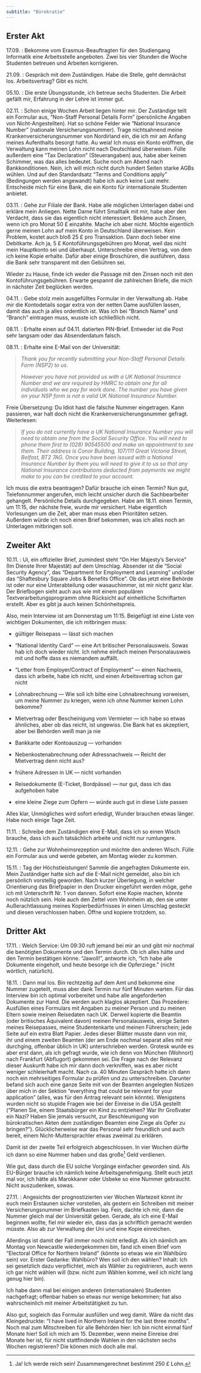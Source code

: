 ```yaml
---
subtitle: "Bürokratie"
---
```


## Erster Akt

17.09.
: Bekomme vom Erasmus-Beauftragten für den Studiengang Informatik eine
Arbeitsstelle angeboten. Zwei bis vier Stunden die Woche Studenten
betreuen und Arbeiten korrigieren.

21.09.
: Gespräch mit dem Zuständigen. Habe die Stelle, geht demnächst los.
Arbeitsvertrag? Gibt es nicht.

05.10.
: Die erste Übungsstunde, ich betreue sechs Studenten. Die Arbeit gefällt
mir, Erfahrung in der Lehre ist immer gut.

02.11.
: Schon einige Wochen Arbeit liegen hinter mir. Der Zuständige teilt ein
Formular aus, “Non-Staff Personal Details Form” (persönliche Angaben von
Nicht-Angestellten). Hat so schöne Felder wie “National Insurance
Number” (nationale Versicherungsnummer). Trage nichtsahnend meine
Krankenversicherungsnummer von Nordirland ein, die ich mir am Anfang
meines Aufenthalts besorgt hatte. Au weia! Ich muss ein Konto eröffnen,
die Verwaltung kann meinen Lohn nicht nach Deutschland überweisen. Fülle
außerdem eine “Tax Declaration” (Steuerangaben) aus, habe aber keinen
Schimmer, was das alles bedeutet. Suche noch am Abend nach
Bankkonditionen. Nein, ich will mich nicht durch hundert Seiten starke
AGBs wühlen. Und auf den Standardsatz “Terms and Conditions apply”
(Bedingungen werden angewandt) habe ich auch keine Lust mehr. Entscheide
mich für eine Bank, die ein Konto für internationale Studenten anbietet.

03.11.
: Gehe zur Filiale der Bank. Habe alle möglichen Unterlagen dabei und
  erkläre mein Anliegen. Nette Dame führt Smalltalk mit mir, habe aber den
  Verdacht, dass sie das eigentlich nicht interessiert. Bekäme auch
  Zinsen, wenn ich pro Monat 50 £ einzahlte. Mache ich aber nicht. Möchte
  eigentlich gerne meinen Lohn auf mein Konto in Deutschland überweisen.
  Kein Problem, kostet auch bloß 25 £ pro Transaktion. Dann doch lieber
  eine Debitkarte. Ach ja, 5 £ Kontoführungsgebühren pro Monat, weil das
  nicht mein Hauptkonto sei und überhaupt. Unterschreibe einen Vertrag,
  von dem ich keine Kopie erhalte. Dafür aber einige Broschüren, die
  ausführen, dass die Bank sehr transparent mit den Gebühren sei.

  Wieder zu Hause, finde ich weder die Passage mit den Zinsen noch mit den
  Kontoführungsgebühren. Erwarte gespannt die zahlreichen Briefe, die mich
  in nächster Zeit beglücken werden.

04.11.
: Gebe stolz mein ausgefülltes Formular in der Verwaltung ab. Habe mir die
Kontodetails sogar extra von der netten Dame ausfüllen lassen, damit das
auch ja alles ordentlich ist. Was ich bei “Branch Name” und “Branch”
eintragen muss, wusste ich schließlich nicht.

08.11.
: Erhalte einen auf 04.11. datierten PIN-Brief. Entweder ist die Post sehr
langsam oder das Absenderdatum falsch.

08.11.
: Erhalte eine E-Mail von der Universität:

  > *Thank you for recently submitting your Non-Staff Personal Details
  > Form (NSP2) to us.*
  >
  > *However you have not provided us with a UK National Insurance Number
  > and we are required by HMRC to obtain one for all individuals who we
  > pay for work done. The number you have given on your NSP form is not a
  > valid UK National Insurance Number.*

  Freie Übersetzung: Du Idiot hast die falsche Nummer eingetragen. Kann
  passieren, war halt doch nicht die Krankenversicherungsnummer gefragt.
  Weiterlesen:

  > *If you do not currently have a UK National Insurance Number you will
  > need to obtain one from the Social Security Office. You will need to
  > phone them first to (028) 90545500 and make an appointment to see
  > them. Their address is Conor Building, 107/111 Great Victoria Street,
  > Belfast, BT2 7AG. Once you have been issued with a National Insurance
  > Number by them you will need to give it to us so that any National
  > Insurance contributions deducted from payments we might make to you
  > can be credited to your account.*

  Ich muss die extra beantragen? Dafür brauche ich einen Termin? Nun gut,
  Telefonnummer angerufen, mich leicht unsicher durch die Sachbearbeiter
  gehangelt. Persönliche Details durchgegeben. Habe am 18.11. einen
  Termin, um 11:15, der nächste freie, wurde mir versichert. Habe
  eigentlich Vorlesungen um die Zeit, aber man muss eben Prioritäten
  setzen. Außerdem würde ich noch einen Brief bekommen, was ich alles noch
  an Unterlagen mitbringen soll.

## Zweiter Akt

10.11.
: Ui, ein offizieller Brief, zumindest steht “On Her Majesty’s Service”
  (Im Dienste Ihrer Majestät) auf dem Umschlag. Absender ist die “Social
  Security Agency”, das “Department for Employment and Learning” und/oder
  das “Shaftesbury Square Jobs & Benefits Office”. Ob das jetzt eine
  Behörde ist oder nur eine Unterabteilung oder wasauchimmer, ist mir
  nicht ganz klar. Der Briefbogen sieht auch aus wie mit einem populären
  Textverarbeitungsprogramm ohne Rücksicht auf einheitliche Schriftarten
  erstellt. Aber es gibt ja auch keinen Schönheitspreis.

  Also, mein Interview ist am Donnerstag um 11:15. Beigefügt ist eine
  Liste von wichtigen Dokumenten, die ich mitbringen muss:

  -   gültiger Reisepass — lässt sich machen

  -   “National Identity Card” — eine Art britischer Personalausweis.
      Sowas hab ich doch wieder nicht. Ich nehme einfach meinen
      Personalausweis mit und hoffe dass es niemandem auffällt.

  -   “Letter from Employer/Contract of Employment” — einen Nachweis, dass
      ich arbeite, habe ich nicht, und einen Arbeitsvertrag schon gar
      nicht

  -   Lohnabrechnung — Wie soll ich bitte eine Lohnabrechnung vorweisen,
      um meine Nummer zu kriegen, wenn ich ohne Nummer keinen Lohn
      bekomme?

  -   Mietvertrag oder Bescheinigung vom Vermieter — ich habe so etwas
      ähnliches, aber ob das reicht, ist ungewiss. Die Bank hat es
      akzeptiert, aber bei Behörden weiß man ja nie

  -   Bankkarte oder Kontoauszug — vorhanden

  -   Nebenkostenabrechnung oder Adressnachweis — Reicht der Mietvertrag
      denn nicht aus?

  -   frühere Adressen in UK — nicht vorhanden

  -   Reisedokumente (E-Ticket, Bordpässe) — nur gut, dass ich das
      aufgehoben habe

  -   eine kleine Ziege zum Opfern — würde auch gut in diese Liste passen

  Alles klar, Unmögliches wird sofort erledigt, Wunder brauchen etwas
  länger. Habe noch einige Tage Zeit.

11.11.
: Schreibe dem Zuständigen eine E-Mail, dass ich so einen Wisch brauche,
dass ich auch tatsächlich arbeite und nicht nur rumlungere.

12.11.
: Gehe zur Wohnheimsrezeption und möchte den anderen Wisch. Fülle ein
Formular aus und werde gebeten, am Montag wieder zu kommen.

15.11.
: Tag der Höchstleistungen! Sammle die angefragten Dokumente ein. Mein
Zuständiger hatte sich auf die E-Mail nicht gemeldet, also bin ich
persönlich vorstellig geworden. Nach kurzer Überlegung, in welcher
Orientierung das Briefpapier in den Drucker eingeführt werden möge, gehe
ich mit Unterschrift Nr. 1 von dannen. Sofort eine Kopie machen, könnte
noch nützlich sein. Hole auch den Zettel vom Wohnheim ab, den sie unter
Außerachtlassung meines Kopierbedürfnisses in einen Umschlag gesteckt
und diesen verschlossen haben. Öffne und kopiere trotzdem, so.

## Dritter Akt

17.11.
: Welch Service: Um 09:30 ruft jemand bei mir an und gibt mir nochmal die
benötigten Dokumente und den Termin durch. Ob ich alles hätte und den
Termin bestätigen könne. “Jawoll!”, antworte ich, “Ich habe alle
Dokumente eingeholt, und heute besorge ich die Opferziege.” (nicht
wörtlich, natürlich).

18.11.
: Dann mal los. Bin rechtzeitig auf dem Amt und bekomme eine Nummer
  zugeteilt, muss aber dank Termin nur fünf Minuten warten. Für das
  Interview bin ich optimal vorbereitet und habe alle angeforderten
  Dokumente zur Hand. Die werden auch klaglos akzeptiert. Das Prozedere:
  Ausfüllen eines Formulars mit Angaben zu meiner Person und zu meinen
  Eltern sowie meinen Reisedaten nach UK. Derweil kopierte die Beamtin
  (oder britisches Äquivalent davon) meinen Personalausweis, einige Seiten
  meines Reisepasses, meine Studentenkarte und meinen Führerschein; jede
  Seite auf ein extra Blatt Papier. Jedes dieser Blätter musste dann von
  mir, ihr und einem zweiten Beamten (der am Ende nochmal separat alles
  mit mir durchging, offenbar üblich in UK) unterschrieben werden. Grotesk
  wurde es aber erst dann, als ich gefragt wurde, wie ich denn von München
  (Wohnort) nach Frankfurt (Abflugort) gekommen sei. Die Frage nach der
  Relevanz dieser Auskunft habe ich mir dann doch verkniffen, was es aber
  nicht weniger schleierhaft macht. Nach ca. 40 Minuten Gespräch hatte ich
  dann noch ein mehrseitiges Formular zu prüfen und zu unterschreiben.
  Darunter befand sich auch eine ganze Seite mit von der Beamten
  angelegten Notizen über mich in der Sektion “everything that could be
  relevant for your application” (alles, was für den Antrag relevant sein
  könnte). Wenigstens wurden nicht so stupide Fragen wie bei der Einreise
  in die USA gestellt (“Planen Sie, einem Staatsbürger ein Kind zu
  entziehen? War Ihr Großvater ein Nazi? Haben Sie jemals versucht, zur
  Beschleunigung von bürokratischen Akten dem zuständigen Beamten eine
  Ziege als Opfer zu bringen?”). Glücklicherweise war das Personal sehr
  freundlich und auch bereit, einem Nicht-Muttersprachler etwas zweimal zu
  erklären.

  Damit ist der zweite Teil erfolgreich abgeschlossen. In vier Wochen
  dürfte ich dann so eine Nummer haben und das große[^6_1] Geld verdienen.

  Wie gut, dass durch die EU solche Vorgänge einfacher geworden sind. Als
  EU-Bürger brauche ich nämlich keine Arbeitsgenehmigung. Stellt euch
  jetzt mal vor, ich hätte als Marokkaner oder Usbeke so eine Nummer
  gebraucht. Nicht auszudenken, sowas.

27.11.
: Angesichts der prognostizierten vier Wochen Wartezeit könnt ihr euch
  mein Erstaunen sicher vorstellen, als gestern ein Schreiben mit meiner
  Versicherungsnummer im Briefkasten lag. Fein, dachte ich mir, dann die
  Nummer gleich mal der Universität geben. Gerade, als ich eine E-Mail
  beginnen wollte, fiel mir wieder ein, dass das ja schriftlich gemacht
  werden müsste. Also ab zur Verwaltung der Uni und eine Kopie einreichen.

  Allerdings ist damit der Fall immer noch nicht erledigt. Als ich nämlich
  am Montag von Newcastle wiedergekommen bin, fand ich einen Brief vom
  “Electoral Office for Northern Ireland” (könnte so etwas wie ein
  Wahlbüro sein) vor. Erster Gedanke: Wahlbüro? Wen soll ich den wählen?
  Inhalt: Ich sei gesetzlich dazu verpflichtet, mich als Wähler zu
  registrieren, auch wenn ich gar nicht wählen will (bzw. nicht zum Wählen
  komme, weil ich nicht lang genug hier bin).

  Ich habe dann mal bei einigen anderen (internationalen) Studenten
  nachgefragt; offenbar haben so etwas nur wenige bekommen; hat also
  wahrscheinlich mit meiner Arbeitstätigkeit zu tun.

  Also gut, sogleich das Formular ausfüllen und weg damit. Wäre da nicht
  das Kleingedruckte: “I have lived in Northern Ireland for the last three
  months”. Noch mal zum Mitschreiben für alle Behörden hier: Ich bin nicht
  einmal fünf Monate hier! Soll ich mich am 15. Dezember, wenn meine
  Einreise drei Monate her ist, für nicht stattfindende Wahlen in den
  nächsten sechs Wochen registrieren? Die können mich doch alle mal.

[^6_1]: Ja! Ich werde reich sein! Zusammengerechnet bestimmt 250 £ Lohn.
